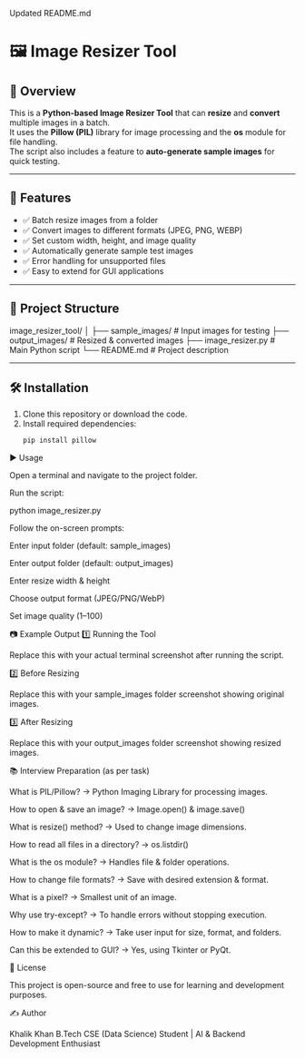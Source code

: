 Updated README.md
# 🖼 Image Resizer Tool

## 📌 Overview
This is a **Python-based Image Resizer Tool** that can **resize** and **convert** multiple images in a batch.  
It uses the **Pillow (PIL)** library for image processing and the **os** module for file handling.  
The script also includes a feature to **auto-generate sample images** for quick testing.

---

## 🚀 Features
- ✅ Batch resize images from a folder
- ✅ Convert images to different formats (JPEG, PNG, WEBP)
- ✅ Set custom width, height, and image quality
- ✅ Automatically generate sample test images
- ✅ Error handling for unsupported files
- ✅ Easy to extend for GUI applications

---

## 📂 Project Structure


image_resizer_tool/
│
├── sample_images/ # Input images for testing
├── output_images/ # Resized & converted images
├── image_resizer.py # Main Python script
└── README.md # Project description


---

## 🛠 Installation
1. Clone this repository or download the code.
2. Install required dependencies:
   ```bash
   pip install pillow

▶ Usage

Open a terminal and navigate to the project folder.

Run the script:

python image_resizer.py


Follow the on-screen prompts:

Enter input folder (default: sample_images)

Enter output folder (default: output_images)

Enter resize width & height

Choose output format (JPEG/PNG/WebP)

Set image quality (1–100)

📷 Example Output
1️⃣ Running the Tool

Replace this with your actual terminal screenshot after running the script.


2️⃣ Before Resizing

Replace this with your sample_images folder screenshot showing original images.


3️⃣ After Resizing

Replace this with your output_images folder screenshot showing resized images.


📚 Interview Preparation (as per task)

What is PIL/Pillow? → Python Imaging Library for processing images.

How to open & save an image? → Image.open() & image.save()

What is resize() method? → Used to change image dimensions.

How to read all files in a directory? → os.listdir()

What is the os module? → Handles file & folder operations.

How to change file formats? → Save with desired extension & format.

What is a pixel? → Smallest unit of an image.

Why use try-except? → To handle errors without stopping execution.

How to make it dynamic? → Take user input for size, format, and folders.

Can this be extended to GUI? → Yes, using Tkinter or PyQt.

📄 License

This project is open-source and free to use for learning and development purposes.

✍ Author

Khalik Khan
B.Tech CSE (Data Science) Student | AI & Backend Development Enthusiast


